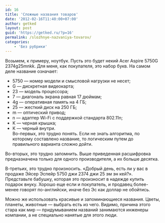 ```yaml
---
id: 16
title: 'Сложные названия товаров'
date: '2012-02-16T11:40:00+07:00'
author: getked
layout: post
guid: 'https://getked.ru/?p=16'
permalink: /slozhnye-nazvaniya-tovarov/
categories:
    - 'Без рубрики'
---
```


Возьмем, к примеру, ноутбук. Пусть это будет некий Acer Aspire 5750G 2374g25mnkk. Для меня, как покупателя, это набор букв. На самом деле название означает:

- 5750 — номер модели и смысловой нагрузки не несет;
- G — дискретная видеокарта;
- 23 — модель процессора;
- 7 — диагональ экрана равная 17 дюймам;
- 4g — оперативная память на 4 ГБ;
- 25 — жесткий диск на 250 ГБ;
- m — оптический привод;
- n — адаптер Wi-Fi с поддержкой стандарта 802.11n;
- K — черная крышка;
- K — черный внутри.  
    Во-первых, это трудно понять. Если не знать алгоритма, по которому составлено название, то логическим путем до правильного варианта сложно дойти.

Во-вторых, это трудно запомнить. Выше приведенная расшифровка предназначена только для одного производителя, а их больше десятка.

В-третьих, это трудно произносить. «Добрый день, есть ли у вас в продаже Эйсер Эспейр 5750 джи 2374 джи 25 эм эн кей?». Представьте бабушку, которая это произносит в надежде купить подарок внуку. Хорошо еще если и покупатель, и продавец более-менее говорят по-английски, иначе без Эс как доллар не обойтись.

Можно же использовать красивые и запоминающиеся названия. Цветы, планеты, животные — выбрать есть из чего. Видимо, причина этого стара как мир — придумыванием названий занимаются инженеры компании, а не специально нанятые для этого люди.